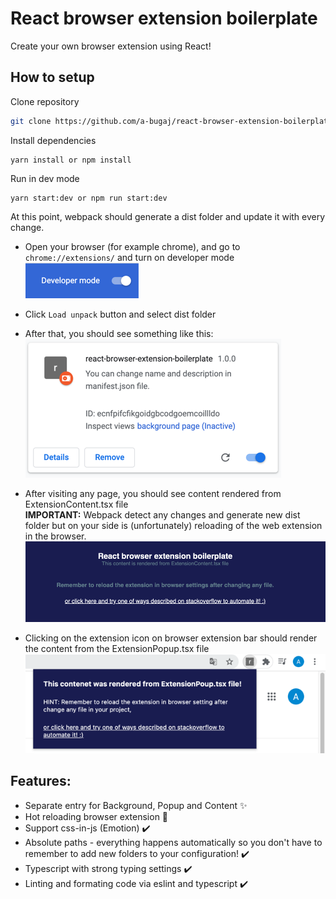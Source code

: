 # React browser extension boilerplate
Create your own browser extension using React!


## How to setup
Clone repository
```bash
git clone https://github.com/a-bugaj/react-browser-extension-boilerplate.git
```

Install dependencies
```shell
yarn install or npm install
```

Run in dev mode
```shell
yarn start:dev or npm run start:dev
```

At this point, webpack should generate a dist folder and update it with every change.

- Open your  browser (for example chrome), and go to `chrome://extensions/` and turn on developer mode <br/>
![img.png](docs/developer-mode.png)

- Click `Load unpack` button and select dist folder
- After that, you should see something like this:<br />
![img.png](docs/extension-preview.png)
- After visiting any page, you should see content rendered from ExtensionContent.tsx file <br />
<b>IMPORTANT:</b> Webpack detect any changes and generate new dist folder but on your side is (unfortunately) reloading of the web extension in the browser.
![img.png](docs/extension-content.png)
- Clicking on the extension icon on browser extension bar should render the content from the ExtensionPopup.tsx file <br />
 ![img.png](docs/extension-popup.png)

## Features:
- Separate entry for Background, Popup and Content ✨
- Hot reloading browser extension 💨
- Support css-in-js (Emotion) ✔️
- Absolute paths - everything happens automatically so you don't have to remember to add new folders to your configuration! ✔️
- Typescript with strong typing settings ✔️
- Linting and formating code via eslint and typescript ✔️